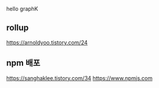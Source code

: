 hello graphK



rollup
---
https://arnoldyoo.tistory.com/24


npm 배포
---
https://sanghaklee.tistory.com/34
https://www.npmjs.com
